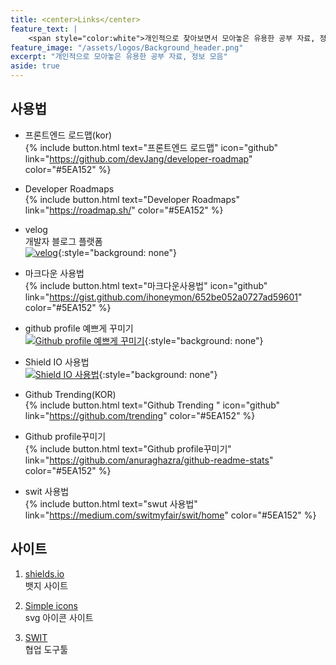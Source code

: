 ```yaml
---
title: <center>Links</center>
feature_text: |
    <span style="color:white">개인적으로 찾아보면서 모아놓은 유용한 공부 자료, 정보 모음</span>
feature_image: "/assets/logos/Background_header.png"
excerpt: "개인적으로 모아놓은 유용한 공부 자료, 정보 모음"
aside: true
---
```


## 사용법

* 프론트엔드 로드맵(kor)  
{% include button.html text="프론트엔드 로드맵" icon="github" link="https://github.com/devJang/developer-roadmap" color="#5EA152" %}

* Developer Roadmaps  
{% include button.html text="Developer Roadmaps" link="https://roadmap.sh/" color="#5EA152" %}

* velog  
개발자 블로그 플랫폼  
 [![velog](https://img.shields.io/badge/-velog-black?style=for-the-badge&logo=Markdown)](https://velog.io/){:style="background: none"}

* 마크다운 사용법  
{% include button.html text="마크다운사용법"  icon="github" link="https://gist.github.com/ihoneymon/652be052a0727ad59601" color="#5EA152" %}

* github profile 예쁘게 꾸미기  
 [![Github profile 예쁘게 꾸미기 ](https://img.shields.io/badge/-Github%20%EC%9D%B4%EC%81%98%EA%B2%8C%EA%BE%B8%EB%AF%B8%EA%B8%B0-black?style=for-the-badge&logo=Markdown)](https://velog.io/@woo0_hooo/Github-github-profile-%EA%B0%84%EC%A7%80%EB%82%98%EA%B2%8C-%EA%BE%B8%EB%AF%B8%EA%B8%B0){:style="background: none"}

* Shield IO 사용법  
[![Shield IO 사용법 ](https://img.shields.io/badge/-Shield%20IO%20%EC%82%AC%EC%9A%A9%EB%B2%95-black?style=for-the-badge&logo=Markdown)](https://velog.io/@loakick/Shield-IO-%EC%82%AC%EC%9A%A9%EB%B2%95-iojyndy4pi){:style="background: none"}

* Github Trending(KOR)  
{% include button.html text="Github Trending " icon="github" link="https://github.com/trending" color="#5EA152" %}  

* Github profile꾸미기  
{% include button.html text="Github profile꾸미기" link="https://github.com/anuraghazra/github-readme-stats" color="#5EA152" %}  

* swit 사용법  
{% include button.html text="swut 사용법"  link="https://medium.com/switmyfair/swit/home" color="#5EA152" %}  

## 사이트
1. [shields.io](https://shields.io/)  
 뱃지 사이트  

2. [Simple icons](https://simpleicons.org/)  
 svg 아이콘 사이트  

3. [SWIT](https://swit.io/)    
  협업 도구툴
